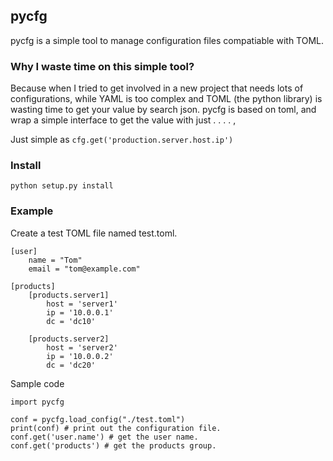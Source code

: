 ## pycfg

pycfg is a simple tool to manage configuration files compatiable with TOML.

### Why I waste time on this simple tool?
Because when I tried to get involved in a new project that needs lots of configurations, while YAML is too complex and TOML (the python library) is wasting time to get your value by search json. pycfg is based on toml, and wrap a simple interface to get the value with just . . . . ,

Just simple as `cfg.get('production.server.host.ip')`

### Install
```
python setup.py install
```

### Example

Create a test TOML file named test.toml.

```
[user]
    name = "Tom"
    email = "tom@example.com"

[products]
    [products.server1]
        host = 'server1'
        ip = '10.0.0.1'
        dc = 'dc10'

    [products.server2]
        host = 'server2'
        ip = '10.0.0.2'
        dc = 'dc20'
```

Sample code

```
import pycfg

conf = pycfg.load_config("./test.toml")
print(conf) # print out the configuration file.
conf.get('user.name') # get the user name.
conf.get('products') # get the products group.
```


